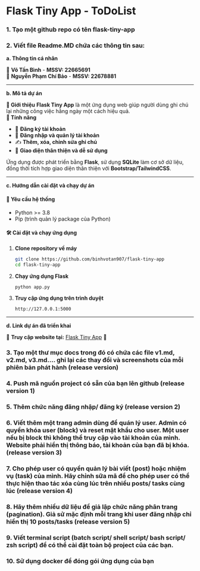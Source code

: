 # Flask Tiny App - ToDoList
  
### 1. Tạo một github repo có tên flask-tiny-app
  
### 2. Viết file Readme.MD chứa các thông tin sau:
**a. Thông tin cá nhân**

👤 **Võ Tấn Bình** -  **MSSV: 22665691**  
👤 **Nguyễn Phạm Chí Bảo** -  **MSSV: 22678881**

---
**b. Mô tả dự án**

**📖 Giới thiệu**
**Flask Tiny App** là một ứng dụng web giúp người dùng ghi chú lại những công việc hằng ngày một cách hiệu quả.  
**🚀 Tính năng**

- 📝 **Đăng ký tài khoản**
- 🔑 **Đăng nhập và quản lý tài khoản**
- ✍️ **Thêm, xóa, chỉnh sửa ghi chú**  
- 🎨 **Giao diện thân thiện và dễ sử dụng**

Ứng dụng được phát triển bằng **Flask**, sử dụng **SQLite** làm cơ sở dữ liệu, đồng thời tích hợp giao diện thân thiện với **Bootstrap/TailwindCSS**.

---

**c. Hướng dẫn cài đặt và chạy dự án**

#### 📌 Yêu cầu hệ thống
- Python >= 3.8
- Pip (trình quản lý package của Python)

#### 🛠 Cài đặt và chạy ứng dụng

1. **Clone repository về máy**
   ```bash
   git clone https://github.com/binhvotan907/flask-tiny-app
   cd flask-tiny-app
   ```
2. **Chạy ứng dụng Flask**
   ```bash
   python app.py
   ```
3. **Truy cập ứng dụng trên trình duyệt**
   ```
   http://127.0.0.1:5000
   ```

---

**d. Link dự án đã triển khai**

🔗 **Truy cập website tại:** [Flask Tiny App](https://flask-tiny-app-09a6.onrender.com) 🚀

### 3. Tạo một thư mục docs trong đó có chứa các file v1.md, v2.md, v3.md.... ghi lại các thay đổi và screenshots của mỗi phiên bản phát hành (release version)
  
### 4. Push mã nguồn project có sẵn của bạn lên github (release version 1)
  
### 5. Thêm chức năng đăng nhập/ đăng ký (release version 2)
  
### 6. Viết thêm một trang admin dùng để quán lý user. Admin có quyền khóa user (block) và reset mật khẩu cho user. Một user nếu bị block thì không thể truy cập vào tài khoản của mình. Website phải hiển thị thông báo, tài khoản của bạn đã bị khóa. (release version 3)
  
### 7. Cho phép user có quyền quản lý bài viết (post) hoặc nhiệm vụ (task) của mình. Hãy chỉnh sữa mã để cho phép user có thể thực hiện thao tác xóa cùng lúc trên nhiều posts/ tasks cùng lúc (release version 4)
  
### 8. Hãy thêm nhiều dữ liệu để giả lập chức năng phân trang (pagination). Giả sử mặc định mỗi trang khi user đăng nhập chỉ hiển thị 10 posts/tasks (release version 5)
  
### 9. Viết terminal script (batch script/ shell script/ bash script/ zsh script) để có thể cài đặt toàn bộ project của các bạn.
  
### 10. Sử dụng docker để đóng gói ứng dụng của bạn
